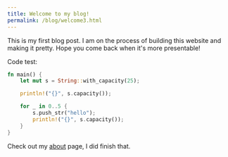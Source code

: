 ```yaml
---
title: Welcome to my blog!
permalink: /blog/welcome3.html
---
```


This is my first blog post. I am on the process of building this website and making it pretty. Hope you come back when
it's more presentable!

<!--more-->

Code test:

```rs
fn main() {
    let mut s = String::with_capacity(25);

    println!("{}", s.capacity());

    for _ in 0..5 {
        s.push_str("hello");
        println!("{}", s.capacity());
    }
}
```

Check out my [about](/about.html) page, I did finish that.
